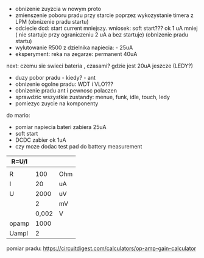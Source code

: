 - obnizenie zuyzcia w nowym proto
- zmienszenie poboru pradu przy starcie poprzez wykozystanie timera z LPM (obnizenie pradu startu)
- odciecie dcd: start current  mniejszy. wniosek: soft start??? ok 1 uA mniej ( nie startuje przy ograniczeniu 2 uA a bez startuje) (obnizenie pradu startu)
- wylutowanie R500 z dzielnika napiecia: - 25uA
- eksperyment: reka na zegarze: permanent 40uA


next:
czemu sie swieci bateria , czasami?
gdzie jest 20uA jeszcze (LEDY?)
- duzy pobor pradu - kiedy? - ant
- obnizenie ogolne pradu: WDT i VLO???
- obnizenie pradu ant i pewnosc polaczen
- sprawdzic wszystkie zustandy: menue, funk, idle, touch, ledy
- pomiezyc zuycie na komponenty



do mario:
- pomiar napiecia bateri zabiera 25uA
- soft start
- DCDC zabier ok 1uA
- czy moze dodac test pad do battery measurement


| R=U/I |       |     |
|-------|-------|-----|
|       |       |     |
| R     | 100   | Ohm |
| I     | 20    | uA  |
| U     | 2000  | uV  |
|       | 2     | mV  |
|       | 0,002 | V   |
| opamp | 1000  |     |
| Uampl | 2     |


pomiar pradu:
https://circuitdigest.com/calculators/op-amp-gain-calculator



